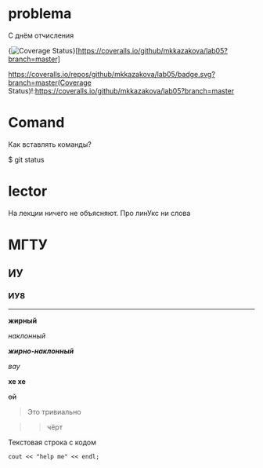 # problema
С днём отчисления

{<img src="https://coveralls.io/repos/github/mkkazakova/lab05/badge.svg?branch=master" alt="Coverage Status" />}[https://coveralls.io/github/mkkazakova/lab05?branch=master]


https://coveralls.io/repos/github/mkkazakova/lab05/badge.svg?branch=master(Coverage Status)!:https://coveralls.io/github/mkkazakova/lab05?branch=master

# Comand
Как вставлять команды?

$ git status
# lector
На лекции ничего не объясняют. Про линУкс ни слова

# МГТУ
## ИУ
### ИУ8

___
**жирный**

*наклонный*

***жирно-наклонный***

_вау_

__хе хе__

~~ой~~

>Это тривиально

>> чёрт

Текстовая строка с кодом

```
cout << "help me" << endl;
```
